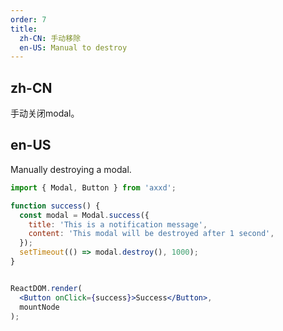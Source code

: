 ```yaml
---
order: 7
title:
  zh-CN: 手动移除
  en-US: Manual to destroy
---
```


## zh-CN

手动关闭modal。

## en-US

Manually destroying a modal.

````jsx
import { Modal, Button } from 'axxd';

function success() {
  const modal = Modal.success({
    title: 'This is a notification message',
    content: 'This modal will be destroyed after 1 second',
  });
  setTimeout(() => modal.destroy(), 1000);
}


ReactDOM.render(
  <Button onClick={success}>Success</Button>,
  mountNode
);
````
